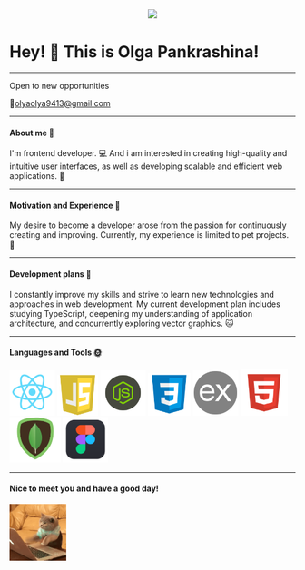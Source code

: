 <div id="header" align="center">
  <img src="[https://media.giphy.com/media/M9gbBd9nbDrOTu1Mqx/giphy.gif](https://media.giphy.com/media/v1.Y2lkPTc5MGI3NjExOTlvczUydTB4dHZucHJxOXh0d29lcjdpdjQxMm5mNWNvazN1NGZreiZlcD12MV9pbnRlcm5hbF9naWZfYnlfaWQmY3Q9cw/WIQ0N0OUvei1OW1h9Z/giphy.gif)" width="100"/>
</div>

# Hey! :wave: This is Olga Pankrashina!

---

Open to new opportunities

:email:<olyaolya9413@gmail.com>

---

#### About me :cherry_blossom:

I'm frontend developer. :computer:
And i am interested in creating high-quality and intuitive user interfaces, as well as developing scalable and efficient web applications. :star2:

---

#### Motivation and Experience :punch:

My desire to become a developer arose from the passion for continuously creating and improving. Currently, my experience is limited to pet projects. :rabbit:

---

#### Development plans :whale2:

I constantly improve my skills and strive to learn new technologies and approaches in web development. My current development plan includes studying TypeScript, deepening my understanding of application architecture, and concurrently exploring vector graphics. :cat:

---

#### Languages and Tools :sun_with_face:

<div>
<img src="./Images/reactjs.png" width="80" height="80">
<img src="./Images/JS.png" width="72" height="72">
<img src="./Images/nodejs.png" width="80" height="80">
<img src="./Images/css.png" width="75" height="75">
<img src="./Images/expressjs.png" width="80" height="80">
<img src="./Images/html.png" width="83" height="83">
<img src="./Images/mongoDb.png" width="90" height="80">
<img src="./Images/figma.png" width="80" height="80">
</div>

---

#### Nice to meet you and have a good day!

<img src="./Images/gifCat.gif" width="100" height="100">
